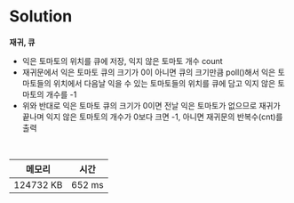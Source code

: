 # Solution

**재귀, 큐**
- 익은 토마토의 위치를 큐에 저장, 익지 않은 토마토 개수 count
- 재귀문에서 익은 토마토 큐의 크기가 0이 아니면 큐의 크기만큼 poll()해서 익은 토마토들의 위치에서 다음날 익을 수 있는 토마토들의 위치를 큐에 담고 익지 않은 토마토의 개수를 -1
- 위와 반대로 익은 토마토 큐의 크기가 0이면 전날 익은 토마토가 없으므로 재귀가 끝나며 익지 않은 토마토의 개수가 0보다 크면 -1, 아니면 재귀문의 반복수(cnt)를 출력

</br>

|메모리|시간|
|---|---|
|124732	KB|652 ms|